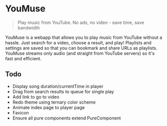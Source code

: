 # YouMuse

> Play music from YouTube. No ads, no video - save time, save bandwidth

YouMuse is a webapp that allows you to play music from YouTube without a hassle.
Just search for a video, choose a result, and play! Playlists and settings are
saved so that you can bookmark and share URLs as playlists. YouMuse streams only
audio (and straight from YouTube servers) so it's fast and efficient.

## Todo

* Display song duration/currentTime in player
* Drag from search results to queue for single play
* Add link to go to video
* Redo theme using ternary color scheme
* Animate index page to player page
* Favicon
* Ensure all pure components extend PureComponent
